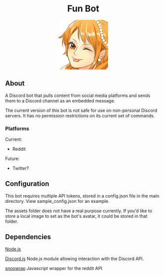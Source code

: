 <center> <h1>Fun Bot</h1> </center>
<div align="center">
<p>
<img src="./assets/file.png" width='160'>
</p>
</div>

## About
A Discord bot that pulls content from social media platforms and sends them to a Discord channel as an embedded message.

The current version of this bot is not safe for use on non-personal Discord servers. It has no permission restrictions on its current set of commands.

### Platforms
Current:
- Reddit

Future:
- Twitter?

## Configuration
This bot requires multiple API tokens, stored in a config.json file in the main directory. View sample\_config.json for an example.

The assets folder does not have a real purpose currently. If you'd like to store a local image to set as the bot's avatar, it could be stored in that folder.

##  Dependencies
[Node.js](https://nodejs.org/)

[Discord.js](https://github.com/discordjs/discord.js)
Node.js module allowing interaction with the Discord API.

[snoowrap](https://github.com/not-an-aardvark/snoowrap)
Javascript wrapper for the reddit API
